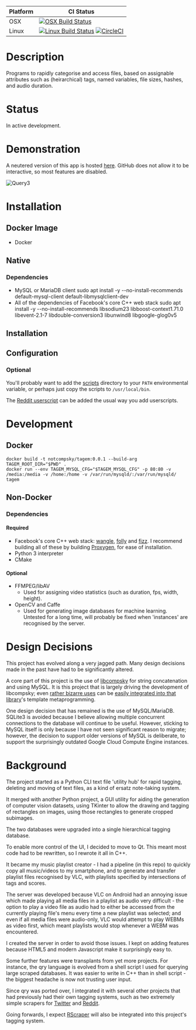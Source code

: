 Platform | CI Status
---------|----------
OSX      | [![OSX Build Status](http://badges.herokuapp.com/travis/NotCompsky/tagem?env=BADGE=osx&label=build&branch=master)](https://travis-ci.org/NotCompsky/tagem)
Linux    | [![Linux Build Status](http://badges.herokuapp.com/travis/NotCompsky/tagem?env=BADGE=linux&label=build&branch=master)](https://travis-ci.org/NotCompsky/tagem) [![CircleCI](https://circleci.com/gh/NotCompsky/tagem.svg?style=shield)](https://circleci.com/gh/NotCompsky/tagem)

# Description

Programs to rapidly categorise and access files, based on assignable attributes such as (heirarchical) tags, named variables, file sizes, hashes, and audio duration.

# Status

In active development.

# Demonstration

A neutered version of this app is hosted [here](https://notcompsky.github.io/tagem-eg/). GitHub does not allow it to be interactive, so most features are disabled.

![Query3](https://user-images.githubusercontent.com/30552567/86843555-a000e380-c09e-11ea-9a0d-5a5e4ae38261.png)

# Installation

## Docker Image

* Docker

## Native

### Dependencies

* MySQL or MariaDB client
    sudo apt install -y --no-install-recommends default-mysql-client default-libmysqlclient-dev
* All of the dependencies of Facebook's core C++ web stack
    sudo apt install -y --no-install-recommends libsodium23 libboost-context1.71.0 libevent-2.1-7 libdouble-conversion3 libunwind8 libgoogle-glog0v5 

## Installation

## Configuration

### Optional

You'll probably want to add the [scripts](scripts/) directory to your `PATH` environmental variable, or perhaps just copy the scripts to `/usr/local/bin`.

The [Reddit userscript](browser-extensions/userscripts/reddit.js) can be added the usual way you add userscripts.

# Development

## Docker

    docker build -t notcompsky/tagem:0.0.1 --build-arg TAGEM_ROOT_DIR="$PWD" .
    docker run --env TAGEM_MYSQL_CFG="$TAGEM_MYSQL_CFG" -p 80:80 -v /media:/media -v /home:/home -v /var/run/mysqld/:/var/run/mysqld/ tagem

## Non-Docker

### Dependencies

#### Required

* Facebook's core C++ web stack: [wangle](https://github.com/facebook/wangle), [folly](https://github.com/facebook/folly) and [fizz](https://github.com/facebookincubator/fizz). I recommend building all of these by building [Proxygen](https://github.com/facebook/proxygen), for ease of installation.
* Python 3 interpreter
* CMake

#### Optional

* FFMPEG/libAV
    * Used for assigning video statistics (such as duration, fps, width, height).
* OpenCV and Caffe
    * Used for generating image databases for machine learning. Untested for a long time, will probably be fixed when 'instances' are recognised by the server.

# Design Decisions

This project has evolved along a very jagged path. Many design decisions made in the past have had to be significantly altered.

A core part of this project is the use of [libcompsky](https://github.com/NotCompsky/libcompsky) for string concatenation and using MySQL. It is this project that is largely driving the development of libcompsky; even [rather bizarre uses]() can be [easily integrated into that library](https://github.com/NotCompsky/libcompsky/blob/5da03a9743cfecc5ff9b594c25f67e1aa5b4071c/include/compsky/mysql/alternating_qry.hpp)'s template metaprogramming.

One design decision that has remained is the use of MySQL/MariaDB. SQLite3 is avoided because I believe allowing multiple concurrent connections to the database will continue to be useful. However, sticking to MySQL itself is only because I have not seen significant reason to migrate; however, the decision to support older versions of MySQL is deliberate, to support the surprisingly outdated Google Cloud Compute Engine instances.

# Background

The project started as a Python CLI text file 'utility hub' for rapid tagging, deleting and moving of text files, as a kind of ersatz note-taking system.

It merged with another Python project, a GUI utility for aiding the generation of computer vision datasets, using TKinter to allow the drawing and tagging of rectangles on images, using those rectangles to generate cropped subimages.

The two databases were upgraded into a single hierarchical tagging database.

To enable more control of the UI, I decided to move to Qt. This meant most code had to be rewritten, so I rewrote it all in C++.

It became my music playlist creator - I had a pipeline (in this repo) to quickly copy all music/videos to my smartphone, and to generate and transfer playlist files recognised by VLC, with playlists specified by intersections of tags and scores.

The server was developed because VLC on Android had an annoying issue which made playing all media files in a playlist as audio very difficult - the option to play a video file as audio had to either be accessed from the currently playing file's menu every time a new playlist was selected; and even if all media files were audio-only, VLC would attempt to play WEBMs as video first, which meant playlists would stop whenever a WEBM was encountered.

I created the server in order to avoid those issues. I kept on adding features because HTML5 and modern Javascript make it surprisingly easy to.

Some further features were transplants from yet more projects. For instance, the qry language is evolved from a shell script I used for querying large scraped databases. It was easier to write in C++ than in shell script - the biggest headache is now not trusting user input.

Since qry was ported over, I integrated it with several other projects that had previously had their own tagging systems, such as two extremely simple scrapers for [Twitter](https://github.com/NotCompsky/scrape-twitter) and [Reddit](scripts/record-reddit-post).

Going forwards, I expect [RScraper](https://github.com/NotCompsky/rscraper) will also be integrated into this project's tagging system.
